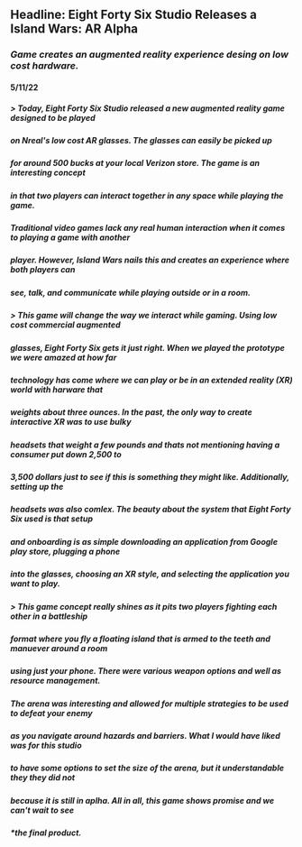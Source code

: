 ## Headline: Eight Forty Six Studio Releases a Island Wars: AR Alpha
### *Game creates an augmented reality experience desing on low cost hardware.*
#### 5/11/22


##### > *Today, Eight Forty Six Studio released a new augmented reality game designed to be played*
##### *on Nreal's low cost AR glasses. The glasses can easily be picked up*
##### *for around 500 bucks at your local Verizon store. The game is an interesting concept* 
##### *in that two players can interact together in any space while playing the game.*
##### *Traditional video games lack any real human interaction when it comes to playing a game with another*
##### *player. However, Island Wars nails this and creates an experience where both players can*
##### *see, talk, and communicate while playing outside or in a room.*

##### > *This game will change the way we interact while gaming. Using low cost commercial augmented*
##### *glasses, Eight Forty Six gets it just right. When we played the prototype we were amazed at how far* 
##### *technology has come where we can play or be in an extended reality (XR) world with harware that*
##### *weights about three ounces. In the past, the only way to create interactive XR was to use bulky*
##### *headsets that weight a few pounds and thats not mentioning having a consumer put down 2,500 to*
##### *3,500 dollars just to see if this is something they might like. Additionally, setting up the* 
##### *headsets was also comlex. The beauty about the system that Eight Forty Six used is that setup* 
##### *and onboarding is as simple downloading an application from Google play store, plugging a phone*  
##### *into the glasses, choosing an XR style, and selecting the application you want to play.*

##### > *This game concept really shines as it pits two players fighting each other in a battleship*
##### *format where you fly a floating island that is armed to the teeth and manuever around a room*
##### *using just your phone. There were various weapon options and well as resource management.*
##### *The arena was interesting and allowed for multiple strategies to be used to defeat your enemy*
##### *as you navigate around hazards and barriers. What I would have liked was for this studio*
##### *to have some options to set the size of the arena, but it understandable they they did not*
##### *because it is still in aplha. All in all, this game shows promise and we can't wait to see*
##### *the final product.

